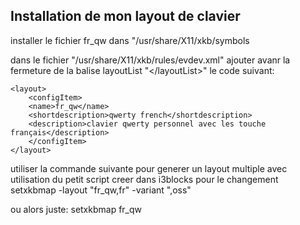 ## Installation de mon layout de clavier

installer le fichier fr_qw dans "/usr/share/X11/xkb/symbols

dans le fichier "/usr/share/X11/xkb/rules/evdev.xml" ajouter 
avanr la fermeture de la balise layoutList "\</layoutList>" le code suivant:

```
<layout>
    <configItem>
    <name>fr_qw</name>
    <shortdescription>qwerty french</shortdescription>
    <description>clavier qwerty personnel avec les touche français</description>
    </configItem>
</layout>
```
utiliser la commande suivante pour generer un layout multiple avec utilisation du petit script creer dans i3blocks pour le changement
 setxkbmap -layout "fr_qw,fr" -variant ",oss"

 ou alors juste:
 setxkbmap fr_qw
